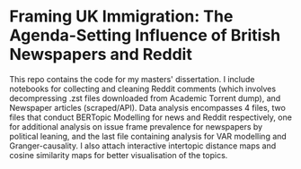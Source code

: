 # Framing UK Immigration: The Agenda-Setting Influence of British Newspapers and Reddit

This repo contains the code for my masters' dissertation. I include notebooks for collecting and cleaning Reddit comments (which involves decompressing 
.zst files downloaded from Academic Torrent dump), and Newspaper articles (scraped/API). Data analysis encompasses 4 files, two files that conduct BERTopic Modelling
for news and Reddit respectively, one for additional analysis on issue frame prevalence for newspapers by political leaning, and the last file containing analysis for VAR modelling
and Granger-causality. I also attach interactive intertopic distance maps and cosine similarity maps for better visualisation of the topics. 
